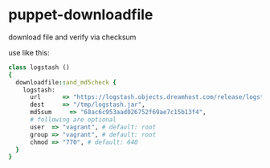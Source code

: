 puppet-downloadfile
===================

download file and verify via checksum   
   
use like this:   

```ruby
class logstash () 
{
  downloadfile::and_md5check { 
    logstash:
      url      => "https://logstash.objects.dreamhost.com/release/logstash-1.1.4-monolithic.jar",
      dest     => "/tmp/logstash.jar",
      md5sum     => "68ac6c953aad026752f69ae7c15b13f4",
      # following are optional
      user  => "vagrant", # default: root
      group => "vagrant", # default: root
      chmod => "770", # default: 640
  }
}
```
